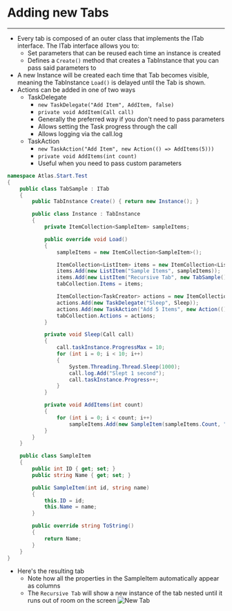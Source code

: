 
# Adding new Tabs
---
* Every tab is composed of an outer class that implements the ITab interface. The ITab interface allows you to:
  - Set parameters that can be reused each time an instance is created
  - Defines a `Create()` method that creates a TabInstance that you can pass said parameters to
* A new Instance will be created each time that Tab becomes visible, meaning the TabInstance `Load()` is delayed until the Tab is shown.
* Actions can be added in one of two ways
  - TaskDelegate
    - `new TaskDelegate("Add Item", AddItem, false)`
    - `private void AddItem(Call call)`
    - Generally the preferred way if you don't need to pass parameters
    - Allows setting the Task progress through the call
    - Allows logging via the call.log
  - TaskAction
    - `new TaskAction("Add Item", new Action(() => AddItems(5)))`
    - `private void AddItems(int count)`
    - Useful when you need to pass custom parameters
```csharp
namespace Atlas.Start.Test
{
	public class TabSample : ITab
	{
		public TabInstance Create() { return new Instance(); }

		public class Instance : TabInstance
		{
			private ItemCollection<SampleItem> sampleItems;

			public override void Load()
			{
				sampleItems = new ItemCollection<SampleItem>();

				ItemCollection<ListItem> items = new ItemCollection<ListItem>();
				items.Add(new ListItem("Sample Items", sampleItems));
				items.Add(new ListItem("Recursive Tab", new TabSample()));
				tabCollection.Items = items;

				ItemCollection<TaskCreator> actions = new ItemCollection<TaskCreator>();
				actions.Add(new TaskDelegate("Sleep", Sleep));
				actions.Add(new TaskAction("Add 5 Items", new Action(() => AddItems(5)), false)); // Foreground task so we can modify collection
				tabCollection.Actions = actions;
			}

			private void Sleep(Call call)
			{
				call.taskInstance.ProgressMax = 10;
				for (int i = 0; i < 10; i++)
				{
					System.Threading.Thread.Sleep(1000);
					call.log.Add("Slept 1 second");
					call.taskInstance.Progress++;
				}
			}

			private void AddItems(int count)
			{
				for (int i = 0; i < count; i++)
					sampleItems.Add(new SampleItem(sampleItems.Count, "Item " + sampleItems.Count.ToString()));
			}
		}
	}

	public class SampleItem
	{
		public int ID { get; set; }
		public string Name { get; set; }

		public SampleItem(int id, string name)
		{
			this.ID = id;
			this.Name = name;
		}

		public override string ToString()
		{
			return Name;
		}
	}
}
```
* Here's the resulting tab
  - Note how all the properties in the SampleItem automatically appear as columns
  - The `Recursive Tab` will show a new instance of the tab nested until it runs out of room on the screen
![New Tab](/Screenshots/SampleTab.png)